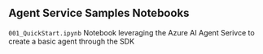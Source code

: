 ## Agent Service Samples Notebooks

`001_QuickStart.ipynb` 
Notebook leveraging the Azure AI Agent Serivce to create a basic agent through the SDK
